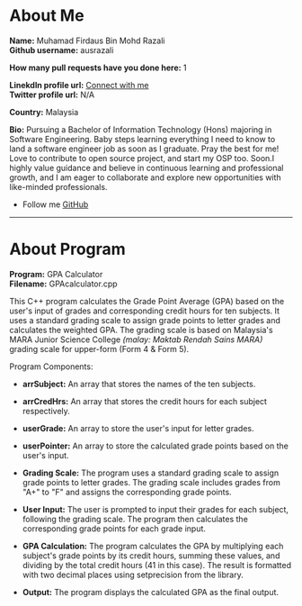 # About Me
**Name:** Muhamad Firdaus Bin Mohd Razali  
**Github username:** ausrazali  
  
**How many pull requests have you done here:** 1  

**LinekdIn profile url:** [Connect with me](https://www.linkedin.com/in/muhamadfirdausmohdrazali/)  
**Twitter profile url:** N/A  
  
**Country:** Malaysia  

**Bio:** Pursuing a Bachelor of Information Technology (Hons) majoring in Software Engineering. Baby steps learning everything I need to know to land a software engineer job as soon as I graduate. Pray the best for me! Love to contribute to open source project, and start my OSP too. Soon.I highly value guidance and believe in continuous learning and professional growth, and I am eager to collaborate and explore new opportunities with like-minded professionals.
- Follow me [GitHub](https://github.com/ausrazali)
<hr>

# About Program
**Program:** GPA Calculator  
**Filename:** GPAcalculator.cpp

This C++ program calculates the Grade Point Average (GPA) based on the user's input of grades and corresponding credit hours for ten subjects. It uses a standard grading scale to assign grade points to letter grades and calculates the weighted GPA. The grading scale is based on Malaysia's MARA Junior Science College *(malay: Maktab Rendah Sains MARA)* grading scale for upper-form (Form 4 & Form 5).

Program Components:
- **arrSubject:** An array that stores the names of the ten subjects.
- **arrCredHrs:** An array that stores the credit hours for each subject respectively.
- **userGrade:** An array to store the user's input for letter grades.
- **userPointer:** An array to store the calculated grade points based on the user's input.

- **Grading Scale:** The program uses a standard grading scale to assign grade points to letter grades. The grading scale includes grades from "A+" to "F" and assigns the corresponding grade points.

- **User Input:** The user is prompted to input their grades for each subject, following the grading scale. The program then calculates the corresponding grade points for each grade input.

- **GPA Calculation:** The program calculates the GPA by multiplying each subject's grade points by its credit hours, summing these values, and dividing by the total credit hours (41 in this case). The result is formatted with two decimal places using setprecision from the <iomanip> library.

- **Output:** The program displays the calculated GPA as the final output.